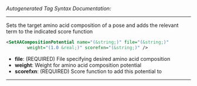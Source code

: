 _Autogenerated Tag Syntax Documentation:_

---
Sets the target amino acid composition of a pose and adds the relevant term to the indicated score function

```xml
<SetAACompositionPotential name="(&string;)" file="(&string;)"
        weight="(1.0 &real;)" scorefxn="(&string;)" />
```

-   **file**: (REQUIRED) File specifying desired amino acid composition
-   **weight**: Weight for amino acid composition potential
-   **scorefxn**: (REQUIRED) Score function to add this potential to

---

